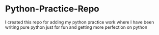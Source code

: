 # Python-Practice-Repo
I created this repo for adding my python practice work where I have been writing pure python just for fun and getting more perfection on python
